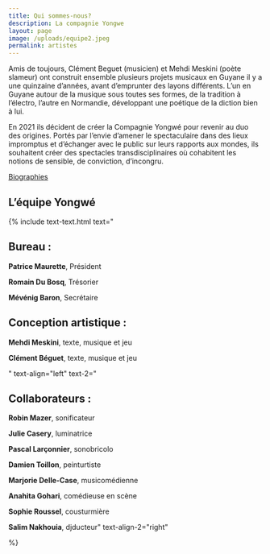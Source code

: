 ```yaml
---
title: Qui sommes-nous?
description: La compagnie Yongwe
layout: page
image: /uploads/equipe2.jpeg
permalink: artistes
---
```


Amis de toujours, Clément Beguet (musicien) et Mehdi Meskini (poète slameur) ont construit ensemble plusieurs projets musicaux en Guyane il y a une quinzaine d’années, avant d’emprunter des layons différents. L’un en Guyane autour de la musique sous toutes ses formes, de la tradition à l’électro, l’autre en Normandie, développant une poétique de la diction bien à lui.

En 2021 ils décident de créer la Compagnie Yongwé pour revenir au duo des origines. Portés par l’envie d’amener le spectaculaire dans des lieux impromptus et d’échanger avec le public sur leurs rapports aux mondes, ils souhaitent créer des spectacles transdisciplinaires où cohabitent les notions de sensible, de conviction, d’incongru.


[Biographies](biographies)

## L’équipe Yongwé

{% include text-text.html 
text="

## Bureau :

**Patrice Maurette**, Président

**Romain Du Bosq**, Trésorier

**Mévénig Baron**, Secrétaire


## Conception artistique :

**Mehdi Meskini**, texte, musique et jeu

**Clément Béguet**, texte, musique et jeu


"
text-align="left"
text-2="

## Collaborateurs :

**Robin Mazer**, sonificateur

**Julie Casery**, luminatrice

**Pascal Larçonnier**, sonobricolo

**Damien Toillon**, peinturtiste

**Marjorie Delle-Case**, musicomédienne

**Anahita Gohari**, comédieuse en scène

**Sophie Roussel**, cousturmière

**Salim Nakhouia**, djducteur"
text-align-2="right"

%}


